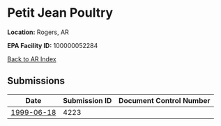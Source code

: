 # Petit Jean Poultry

**Location:** Rogers, AR

**EPA Facility ID:** 100000052284

[Back to AR Index](../../index.md)

## Submissions

| Date | Submission ID | Document Control Number |
|------|--------------|-------------------------|
| [1999-06-18](submissions/4223.md) | 4223 |  |

